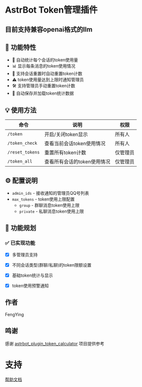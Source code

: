 #  AstrBot Token管理插件

## 目前支持兼容openai格式的llm
## 📝 功能特性

- 🔄 自动统计每个会话的token使用量
- 📊 显示每条消息的token使用情况
- 🔁 支持会话重置时自动重置token计数
- ⚠️ token使用量达到上限时通知管理员
- 🛠️ 支持管理员手动重置token计数
- 💾 自动保存并加载token统计数据

## 💡 使用方法

| 命令 | 说明 | 权限 |
|------|------|------|
| `/token` | 开启/关闭token显示 | 所有人 |
| `/token_check` | 查看当前会话token使用情况 | 所有人 |
| `/reset_tokens` | 重置所有token计数 | 仅管理员 |
| `/token_all` | 查看所有会话的token使用情况 | 仅管理员 |

## ⚙️ 配置说明

- `admin_ids` - 接收通知的管理员QQ号列表
- `max_tokens` - token使用上限配置
  - `group` - 群聊消息token使用上限
  - `private` - 私聊消息token使用上限

## 🎯 功能规划

### ✅ 已实现功能
- [x] 多管理员支持
- [x] 不同会话类型(群聊/私聊)的token限额设置
- [x] 基础token统计与显示
- [x] token使用预警通知


## 作者
FengYing

## 鸣谢
感谢 [astrbot_plugin_token_calculator](https://github.com/rinen0721/astrbot_plugin_token_calculator) 项目提供参考

# 支持

[帮助文档](https://astrbot.soulter.top/center/docs/%E5%BC%80%E5%8F%91/%E6%8F%92%E4%BB%B6%E5%BC%80%E5%8F%91/)
